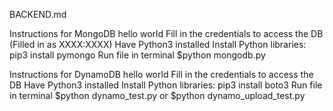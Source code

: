 BACKEND.md

Instructions for MongoDB hello world
Fill in the credentials to access the DB (Filled in as XXXX:XXXX)
Have Python3 installed
Install Python libraries:
pip3 install pymongo
Run file in terminal $python mongodb.py

Instructions for DynamoDB hello world
Fill in the credentials to access the DB
Have Python3 installed
Install Python libraries:
pip3 install boto3
Run file in terminal $python dynamo_test.py or $python dynamo_upload_test.py